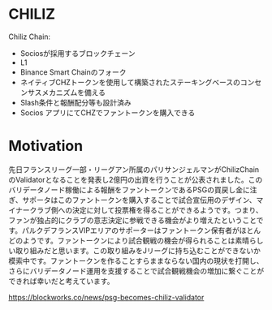 # CHILIZ
Chiliz Chain:
- Sociosが採用するブロックチェーン
- L1
- Binance Smart Chainのフォーク
- ネイティブCHZトークンを使用して構築されたステーキングベースのコンセンサスメカニズムを備える
- Slash条件と報酬配分等も設計済み
- Socios アプリにてCHZでファントークンを購入できる

# Motivation
先日フランスリーグ一部・リーグアン所属のパリサンジェルマンがChilizChainのValidatorとなることを発表し2億円の出資を行うことが公表されました。このバリデータノード稼働による報酬をファントークンであるPSGの買戻し金に注ぎ、サポータはこのファントークンを購入することで試合宣伝用のデザイン、マイナークラブ側への決定に対して投票権を得ることができるようです。つまり、ファンが独占的にクラブの意志決定に参戦できる機会がより増えたということです。パルクデフランスVIPエリアのサポーターはファントークン保有者がほとんどのようです。ファントークンにより試合観戦の機会が得られることは素晴らしい取り組みだと思います。この取り組みをJリーグに持ち込むことができないか模索中です。ファントークンを作ることすらままならない国内の現状を打開し、さらにバリデータノード運用を支援することで試合観戦機会の増加に繋ぐことができれば幸いだと考えています。

https://blockworks.co/news/psg-becomes-chiliz-validator